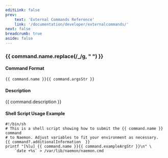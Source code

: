 ```yaml
---
editLink: false
prev:
    text: 'External Commands Reference'
    link: '/documentation/developer/externalcommands/'
next: false
breadcrumb: true
aside: false
---
```


<script setup>
const command = {"args":[{"name":"host_name","type":"host"},{"name":"check_command","type":"str"}],"name":"CHANGE_HOST_CHECK_COMMAND","description":"Changes the check command for a particular host to be that specified by the 'check_command' option. The 'check_command' option specifies the short name of the command that should be used as the new host check command. The command must have been configured in Naemon before it was last (re)started.","classes":["host"],"commandType":4,"argsStr":";host_name;check_command","exampleArgStr":";host1;check_ping"};
</script>

<h3>{{ command.name.replace(/_/g, " ") }}</h3>

#### Command Format

`{{ command.name }}{{ command.argsStr }}`

#### Description

{{ command.description }}

#### Shell Script Usage Example

```sh-vue
#!/bin/sh
# This is a shell script showing how to submit the {{ command.name }} command
# to Naemon. Adjust variables to fit your environment as necessary.
{{ command?.additionalInformation  }}
printf "[%lu] {{ command.name }}{{ command.exampleArgStr }}\n" \
    `date +%s` > /var/lib/naemon/naemon.cmd
```
